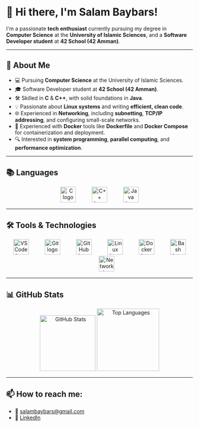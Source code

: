 # 👋 Hi there, I'm Salam Baybars!

I'm a passionate **tech enthusiast** currently pursuing my degree in **Computer Science** at the **University of Islamic Sciences**, and a **Software Developer student** at **42 School (42 Amman)**.

---

## 🚀 About Me
- 💻 Pursuing **Computer Science** at the University of Islamic Sciences.
- 🎓 Software Developer student at **42 School (42 Amman)**.
- 🛠 Skilled in **C** & **C++**, with solid foundations in **Java**.
- 💡 Passionate about **Linux systems** and writing **efficient, clean code**.
- 🌐 Experienced in **Networking**, including **subnetting**, **TCP/IP addressing**, and configuring small-scale networks.
- 🐳 Experienced with **Docker** tools like **Dockerfile** and **Docker Compose** for containerization and deployment.
- 🔍 Interested in **system programming**, **parallel computing**, and **performance optimization**.

---

## 📚 Languages
<div align="center">
  <img src="https://cdn.jsdelivr.net/gh/devicons/devicon/icons/c/c-original.svg" height="42" alt="C logo" />
  <img width="35" />
  <img src="https://cdn.jsdelivr.net/gh/devicons/devicon/icons/cplusplus/cplusplus-original.svg" height="42" alt="C++ logo" />
  <img width="35" />
  <img src="https://cdn.jsdelivr.net/gh/devicons/devicon/icons/java/java-original.svg" height="42" alt="Java logo" />
</div>

---

## 🛠️ Tools & Technologies
<div align="center">
  <img src="https://cdn.jsdelivr.net/gh/devicons/devicon/icons/vscode/vscode-original.svg" height="42" alt="VS Code logo" />
  <img width="35" />
  <img src="https://cdn.jsdelivr.net/gh/devicons/devicon/icons/git/git-original.svg" height="42" alt="Git logo" />
  <img width="35" />
  <img src="https://cdn.jsdelivr.net/gh/devicons/devicon/icons/github/github-original.svg" height="42" alt="GitHub logo" />
  <img width="35" />
  <img src="https://cdn.jsdelivr.net/gh/devicons/devicon/icons/linux/linux-original.svg" height="42" alt="Linux logo" />
  <img width="35" />
  <img src="https://cdn.jsdelivr.net/gh/devicons/devicon/icons/docker/docker-original.svg" height="42" alt="Docker logo" />
  <img width="35" />
  <img src="https://cdn.jsdelivr.net/gh/devicons/devicon/icons/bash/bash-original.svg" height="42" alt="Bash logo" />
  <img width="35" />
  <img src="https://cdn.jsdelivr.net/gh/devicons/devicon/icons/networking/networking-original.svg" height="42" alt="Networking logo" />
</div>

---

## 📊 GitHub Stats
<div align="center">
  <img src="https://github-readme-stats.vercel.app/api?username=sbibers&hide_title=false&hide_rank=false&show_icons=true&include_all_commits=true&count_private=true&disable_animations=false&theme=tokyonight&locale=en&hide_border=false" height="150" alt="GitHub Stats" />
  <img src="https://github-readme-stats.vercel.app/api/top-langs?username=sbibers&locale=en&hide_title=false&layout=compact&card_width=320&langs_count=5&theme=tokyonight&hide_border=false" height="168" alt="Top Languages" />
</div>

---

## 📫 How to reach me:
- 📧 [salambaybars@gmail.com](mailto:salambaybars@gmail.com)
- 💼 [LinkedIn](https://www.linkedin.com/in/salam-baybars-081289352/)